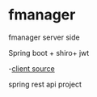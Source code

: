 # fmanager
fmanager server side

Spring boot + shiro+ jwt

-[client source](https://github.com/Codefans-fan/FManager)

spring rest api project


